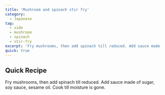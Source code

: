 ```yaml
---
title: 'Mushroom and spinach stir fry'
category:
  - Japanese
tag:
  - side
  - mushroom
  - spinach
  - stir-fry
excerpt: 'Fry mushrooms, then add spinach till reduced. Add sauce made of sugar, soy sauce, sesame oil. Cook till moisture is gone.'
quick: true
---
```


## Quick Recipe

Fry mushrooms, then add spinach till reduced. Add sauce made of sugar, soy sauce, sesame oil. Cook till moisture is gone.
